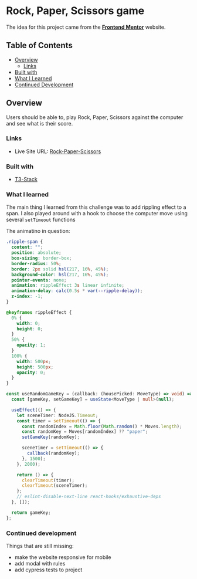 # Rock, Paper, Scissors game

The idea for this project came from the [**Frontend Mentor**](https://www.frontendmentor.io/) website.

## Table of Contents

- [Overview](#overview)
  - [Links](#links)
- [Built with](#built-with)
- [What I Learned](#what-i-learned)
- [Continued Development](#continued-development)

## Overview

Users should be able to, play Rock, Paper, Scissors against the computer and see what is their score.

### Links

- Live Site URL: [Rock-Paper-Scissors](https://rock-paper-scissors-luciano96.vercel.app/)

### Built with

- [T3-Stack](https://create.t3.gg/)

### What I learned

The main thing I learned from this challenge was to add rippling effect to a span. I also played around with a hook to choose the computer move using several `setTimeout` functions

The animatino in question:

```css
.ripple-span {
  content: "";
  position: absolute;
  box-sizing: border-box;
  border-radius: 50%;
  border: 2px solid hsl(217, 16%, 45%);
  background-color: hsl(217, 16%, 45%);
  pointer-events: none;
  animation: rippleEffect 3s linear infinite;
  animation-delay: calc(0.5s * var(--ripple-delay));
  z-index: -1;
}

@keyframes rippleEffect {
  0% {
    width: 0;
    height: 0;
  }
  50% {
    opacity: 1;
  }
  100% {
    width: 500px;
    height: 500px;
    opacity: 0;
  }
}
```

```ts
const useRandomGameKey = (callback: (housePicked: MoveType) => void) => {
  const [gameKey, setGameKey] = useState<MoveType | null>(null);

  useEffect(() => {
    let sceneTimer: NodeJS.Timeout;
    const timer = setTimeout(() => {
      const randomIndex = Math.floor(Math.random() * Moves.length);
      const randomKey = Moves[randomIndex] ?? "paper";
      setGameKey(randomKey);

      sceneTimer = setTimeout(() => {
        callback(randomKey);
      }, 1500);
    }, 2000);

    return () => {
      clearTimeout(timer);
      clearTimeout(sceneTimer);
    };
    // eslint-disable-next-line react-hooks/exhaustive-deps
  }, []);

  return gameKey;
};
```

### Continued development

Things that are still missing:

- make the website responsive for mobile
- add modal with rules
- add cypress tests to project

